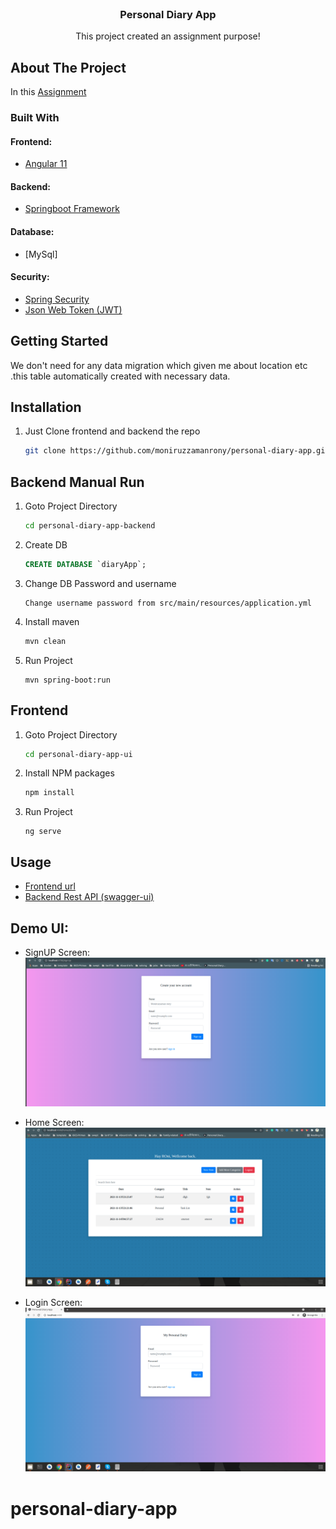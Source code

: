 
<!-- PROJECT LOGO -->
<br />
<p align="center">

<h3 align="center">Personal Diary App</h3>

  <p align="center">
    This project created an assignment purpose!
    <br />
</p>



<!-- ABOUT THE PROJECT -->
## About The Project

In this [Assignment](https://github.com/moniruzzamanrony/personal-diary-app/)


### Built With

#### Frontend:
* [Angular 11](https://github.com/moniruzzamanrony/personal-diary-app/tree/master/personal-diary-app-ui)
#### Backend:
* [Springboot Framework](https://github.com/moniruzzamanrony/personal-diary-app/tree/master/personal-diary-app-backend)
#### Database:
* [MySql]
#### Security:
* [Spring Security](https://spring.io/projects/spring-security)
* [Json Web Token (JWT)](https://jwt.io/)



<!-- GETTING STARTED -->
## Getting Started

We don't need for any data migration which  given me about location etc .this table automatically
created with necessary data.


## Installation

1. Just Clone frontend and backend the repo
   ```sh
   git clone https://github.com/moniruzzamanrony/personal-diary-app.git
   ```
## Backend Manual Run
1. Goto Project Directory
   ```sh
   cd personal-diary-app-backend
   ```
2. Create DB
   ```sql
   CREATE DATABASE `diaryApp`;
   ```
2. Change DB Password and username
   ```
   Change username password from src/main/resources/application.yml
   ```         
2. Install maven
   ```sh
   mvn clean
   ```
3. Run Project
   ```
   mvn spring-boot:run
   ```
## Frontend
1. Goto Project Directory
   ```sh
   cd personal-diary-app-ui
   ```
2. Install NPM packages
   ```sh
   npm install
   ```
3. Run Project
   ```
   ng serve
   ```

<!-- USAGE EXAMPLES -->
## Usage

* [Frontend url](http://localhost:4200/)
* [Backend Rest API (swagger-ui)](http://localhost:9022/swagger-ui.html)

## Demo UI:
* SignUP Screen:
![alt text](https://github.com/moniruzzamanrony/personal-diary-app/blob/master/screens/1.png)

* Home Screen:
![alt text](https://github.com/moniruzzamanrony/personal-diary-app/blob/master/screens/Screenshot%20from%202021-11-14%2005-20-55.png)

* Login Screen:
![alt text](https://github.com/moniruzzamanrony/personal-diary-app/blob/master/screens/3.png)
# personal-diary-app
